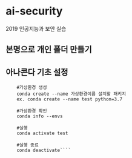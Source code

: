 # ai-security
2019 인공지능과 보안 실습

## 본명으로 개인 폴더 만들기

## 아나콘다 기초 설정
````conda update conda
    #가상환경 생성
    conda create --name 가상환경이름 설치할 패키지
    ex. conda create --name test python=3.7

    #가상환경 확인
    conda info --envs

    #실행
    conda activate test

    #실행 종료
    conda deactivate````


